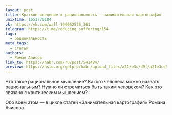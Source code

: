 ```yaml
---
layout: post
title: Краткое введение в рациональность — занимательная картография
unixtime: 1651770184
vk: https://vk.com/wall-199052526_361
telegram: https://t.me/reducing_suffering/154
tags:
  - рациональность
meta_tags:
  - статьи
authors:
  - Роман Ачисов
link_to: https://habr.com/ru/post/541484/
preview: https://hsto.org/getpro/habr/upload_files/a21/e3c/d9f/a21e3cd9f95ad2ec20456083b1985d18.jpg
---
```

Что такое рациональное мышление? Какого человека можно назвать рациональным? Нужно ли стремиться быть таким человеком? Как это связано с критическим мышлением?

Обо всем этом — в цикле статей «Занимательная картография» Романа Ачисова.